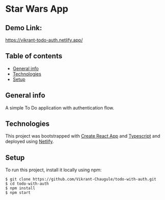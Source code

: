 # Star Wars App

## Demo Link:

https://vikrant-todo-auth.netlify.app/

## Table of contents

- [General info](#general-info)
- [Technologies](#technologies)
- [Setup](#setup)

## General info

A simple To Do application with authentication flow.

## Technologies

This project was bootstrapped with [Create React App](https://github.com/facebook/create-react-app) and [Typescript](https://www.typescriptlang.org/) and deployed using [Netlify](https://www.netlify.com/).

## Setup

To run this project, install it locally using npm:

```
$ git clone https://github.com/Vikrant-Chaugule/todo-with-auth.git
$ cd todo-with-auth
$ npm install
$ npm start
```
